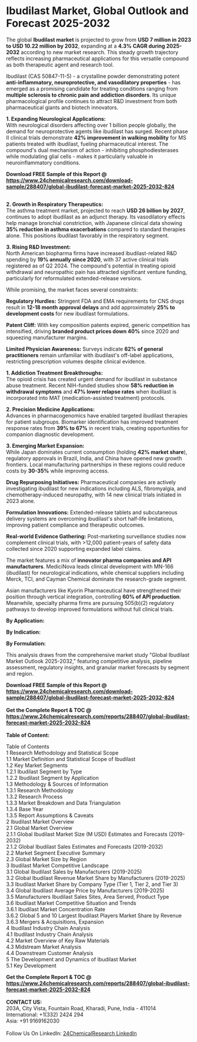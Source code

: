 <h1>Ibudilast Market, Global Outlook and Forecast 2025-2032</h1><p>The global <strong>Ibudilast market</strong> is projected to grow from <strong>USD 7 million in 2023 to USD 10.22 million by 2032</strong>, expanding at a <strong>4.3% CAGR during 2025-2032</strong> according to new market research. This steady growth trajectory reflects increasing pharmaceutical applications for this versatile compound as both therapeutic agent and research tool.</p><p>Ibudilast (CAS 50847-11-5) - a crystalline powder demonstrating potent <strong>anti-inflammatory, neuroprotective, and vasodilatory properties</strong> - has emerged as a promising candidate for treating conditions ranging from <strong>multiple sclerosis to chronic pain and addiction disorders</strong>. Its unique pharmacological profile continues to attract R&amp;D investment from both pharmaceutical giants and biotech innovators.</p><p><strong>1. Expanding Neurological Applications:</strong><br>
With neurological disorders affecting over 1 billion people globally, the demand for neuroprotective agents like ibudilast has surged. Recent phase II clinical trials demonstrate <strong>42% improvement in walking mobility</strong> for MS patients treated with ibudilast, fueling pharmaceutical interest. The compound's dual mechanism of action - inhibiting phosphodiesterases while modulating glial cells - makes it particularly valuable in neuroinflammatory conditions.</p><div><b>Download FREE Sample of this Report @ 
            <a href="https://www.24chemicalresearch.com/download-sample/288407/global-ibudilast-forecast-market-2025-2032-824">
            https://www.24chemicalresearch.com/download-sample/288407/global-ibudilast-forecast-market-2025-2032-824</a></b></div><br><p><strong>2. Growth in Respiratory Therapeutics:</strong><br>
The asthma treatment market, projected to reach <strong>USD 26 billion by 2027</strong>, continues to adopt ibudilast as an adjunct therapy. Its vasodilatory effects help manage bronchial constriction, with Japanese clinical data showing <strong>35% reduction in asthma exacerbations</strong> compared to standard therapies alone. This positions ibudilast favorably in the respiratory segment.</p><p><strong>3. Rising R&amp;D Investment:</strong><br>
North American biopharma firms have increased ibudilast-related R&amp;D spending by <strong>19% annually since 2020</strong>, with 37 active clinical trials registered as of Q2 2024. The compound's potential in treating opioid withdrawal and neuropathic pain has attracted significant venture funding, particularly for reformulated extended-release versions.</p><p>While promising, the market faces several constraints:</p><p><strong>Regulatory Hurdles:</strong> Stringent FDA and EMA requirements for CNS drugs result in <strong>12-18 month approval delays</strong> and add approximately <strong>25% to development costs</strong> for new ibudilast formulations.</p><p><strong>Patent Cliff:</strong> With key composition patents expired, generic competition has intensified, driving <strong>branded product prices down 40%</strong> since 2020 and squeezing manufacturer margins.</p><p><strong>Limited Physician Awareness:</strong> Surveys indicate <strong>62% of general practitioners</strong> remain unfamiliar with ibudilast's off-label applications, restricting prescription volumes despite clinical evidence.</p><p><strong>1. Addiction Treatment Breakthroughs:</strong><br>
The opioid crisis has created urgent demand for ibudilast in substance abuse treatment. Recent NIH-funded studies show <strong>58% reduction in withdrawal symptoms</strong> and <strong>47% lower relapse rates</strong> when ibudilast is incorporated into MAT (medication-assisted treatment) protocols.</p><p><strong>2. Precision Medicine Applications:</strong><br>
Advances in pharmacogenomics have enabled targeted ibudilast therapies for patient subgroups. Biomarker identification has improved treatment response rates from <strong>39% to 67%</strong> in recent trials, creating opportunities for companion diagnostic development.</p><p><strong>3. Emerging Market Expansion:</strong><br>
While Japan dominates current consumption (holding <strong>42% market share</strong>), regulatory approvals in Brazil, India, and China have opened new growth frontiers. Local manufacturing partnerships in these regions could reduce costs by <strong>30-35%</strong> while improving access.</p><p><strong>Drug Repurposing Initiatives:</strong> Pharmaceutical companies are actively investigating ibudilast for new indications including ALS, fibromyalgia, and chemotherapy-induced neuropathy, with 14 new clinical trials initiated in 2023 alone.</p><p><strong>Formulation Innovations:</strong> Extended-release tablets and subcutaneous delivery systems are overcoming ibudilast's short half-life limitations, improving patient compliance and therapeutic outcomes.</p><p><strong>Real-world Evidence Gathering:</strong> Post-marketing surveillance studies now complement clinical trials, with &gt;12,000 patient-years of safety data collected since 2020 supporting expanded label claims.</p><p>The market features a mix of <strong>innovator pharma companies and API manufacturers</strong>. MediciNova leads clinical development with MN-166 (ibudilast) for neurological indications, while chemical suppliers including Merck, TCI, and Cayman Chemical dominate the research-grade segment.</p><p>Asian manufacturers like Kyorin Pharmaceutical have strengthened their position through vertical integration, controlling <strong>60% of API production</strong>. Meanwhile, specialty pharma firms are pursuing 505(b)(2) regulatory pathways to develop improved formulations without full clinical trials.</p><p><strong>By Application:</strong></p><p><strong>By Indication:</strong></p><p><strong>By Formulation:</strong></p><p>This analysis draws from the comprehensive market study "Global Ibudilast Market Outlook 2025-2032," featuring competitive analysis, pipeline assessment, regulatory insights, and granular market forecasts by segment and region.</p><div><b>Download FREE Sample of this Report @ 
            <a href="https://www.24chemicalresearch.com/download-sample/288407/global-ibudilast-forecast-market-2025-2032-824">
            https://www.24chemicalresearch.com/download-sample/288407/global-ibudilast-forecast-market-2025-2032-824</a></b></div><br><div><b>Get the Complete Report & TOC @ 
            <a href="https://www.24chemicalresearch.com/reports/288407/global-ibudilast-forecast-market-2025-2032-824">
            https://www.24chemicalresearch.com/reports/288407/global-ibudilast-forecast-market-2025-2032-824</a></b></div><br>
            <b>Table of Content:</b><p>Table of Contents<br />
1 Research Methodology and Statistical Scope<br />
1.1 Market Definition and Statistical Scope of Ibudilast<br />
1.2 Key Market Segments<br />
1.2.1 Ibudilast Segment by Type<br />
1.2.2 Ibudilast Segment by Application<br />
1.3 Methodology & Sources of Information<br />
1.3.1 Research Methodology<br />
1.3.2 Research Process<br />
1.3.3 Market Breakdown and Data Triangulation<br />
1.3.4 Base Year<br />
1.3.5 Report Assumptions & Caveats<br />
2 Ibudilast Market Overview<br />
2.1 Global Market Overview<br />
2.1.1 Global Ibudilast Market Size (M USD) Estimates and Forecasts (2019-2032)<br />
2.1.2 Global Ibudilast Sales Estimates and Forecasts (2019-2032)<br />
2.2 Market Segment Executive Summary<br />
2.3 Global Market Size by Region<br />
3 Ibudilast Market Competitive Landscape<br />
3.1 Global Ibudilast Sales by Manufacturers (2019-2025)<br />
3.2 Global Ibudilast Revenue Market Share by Manufacturers (2019-2025)<br />
3.3 Ibudilast Market Share by Company Type (Tier 1, Tier 2, and Tier 3)<br />
3.4 Global Ibudilast Average Price by Manufacturers (2019-2025)<br />
3.5 Manufacturers Ibudilast Sales Sites, Area Served, Product Type<br />
3.6 Ibudilast Market Competitive Situation and Trends<br />
3.6.1 Ibudilast Market Concentration Rate<br />
3.6.2 Global 5 and 10 Largest Ibudilast Players Market Share by Revenue<br />
3.6.3 Mergers & Acquisitions, Expansion<br />
4 Ibudilast Industry Chain Analysis<br />
4.1 Ibudilast Industry Chain Analysis<br />
4.2 Market Overview of Key Raw Materials<br />
4.3 Midstream Market Analysis<br />
4.4 Downstream Customer Analysis<br />
5 The Development and Dynamics of Ibudilast Market <br />
5.1 Key Development</p><div><b>Get the Complete Report & TOC @ 
            <a href="https://www.24chemicalresearch.com/reports/288407/global-ibudilast-forecast-market-2025-2032-824">
            https://www.24chemicalresearch.com/reports/288407/global-ibudilast-forecast-market-2025-2032-824</a></b></div><br><b>CONTACT US:</b><br>
            203A, City Vista, Fountain Road, Kharadi, Pune, India - 411014<br>
            International: +1(332) 2424 294<br>
            Asia: +91 9169162030 <br><br>
            Follow Us On LinkedIn: <a href="https://www.linkedin.com/company/24chemicalresearch/">24ChemicalResearch LinkedIn</a>